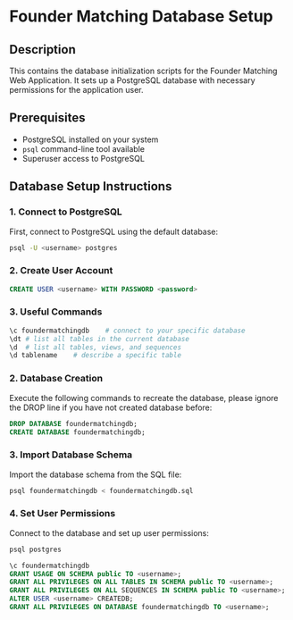 # Founder Matching Database Setup

## Description

This contains the database initialization scripts for the Founder Matching Web Application. It sets up a PostgreSQL database with necessary permissions for the application user.

## Prerequisites

- PostgreSQL installed on your system
- `psql` command-line tool available
- Superuser access to PostgreSQL

## Database Setup Instructions

### 1. Connect to PostgreSQL

First, connect to PostgreSQL using the default database:

```bash
psql -U <username> postgres
```

### 2. Create User Account

```sql
CREATE USER <username> WITH PASSWORD <password>
```

### 3. Useful Commands

```bash
\c foundermatchingdb	# connect to your specific database
\dt	# list all tables in the current database
\d	# list all tables, views, and sequences
\d tablename	# describe a specific table
```

### 2. Database Creation

Execute the following commands to recreate the database, please ignore the DROP line if you have not created database before:

```sql
DROP DATABASE foundermatchingdb;
CREATE DATABASE foundermatchingdb;
```

### 3. Import Database Schema

Import the database schema from the SQL file:

```bash
psql foundermatchingdb < foundermatchingdb.sql
```

### 4. Set User Permissions

Connect to the database and set up user permissions:

```bash
psql postgres
```

```sql
\c foundermatchingdb
GRANT USAGE ON SCHEMA public TO <username>;
GRANT ALL PRIVILEGES ON ALL TABLES IN SCHEMA public TO <username>;
GRANT ALL PRIVILEGES ON ALL SEQUENCES IN SCHEMA public TO <username>;
ALTER USER <username> CREATEDB;
GRANT ALL PRIVILEGES ON DATABASE foundermatchingdb TO <username>;
```
